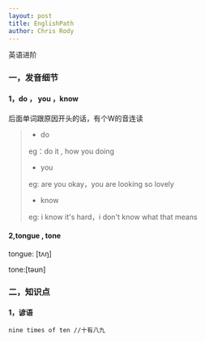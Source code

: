 ```yaml
---
layout: post
title: EnglishPath
author: Chris Rody
---
```


英语进阶

### 一，发音细节

#### 1，do ， you ，know

后面单词跟原因开头的话，有个W的音连读

> * do 
>
> eg：do it   ,   how you doing
>
> * you
>
> eg:   are you okay，you are looking so lovely
>
> * know
>
> eg:  i know it's hard，i don't know what that means

#### 2,tongue , tone

tongue: [tʌŋ]

tone:[təʊn] 

### 二，知识点

#### 1，谚语

```xml
nine times of ten //十有八九
```

